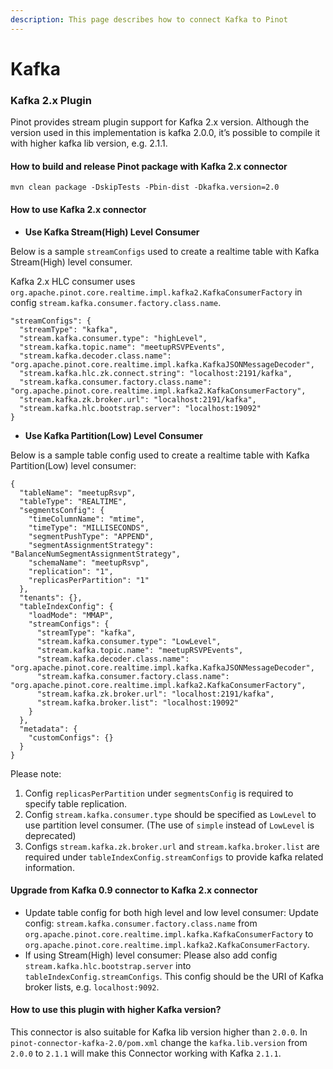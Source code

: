 ```yaml
---
description: This page describes how to connect Kafka to Pinot
---
```


# Kafka

### Kafka 2.x Plugin

Pinot provides stream plugin support for Kafka 2.x version. Although the version used in this implementation is kafka 2.0.0, it’s possible to compile it with higher kafka lib version, e.g. 2.1.1.

#### How to build and release Pinot package with Kafka 2.x connector

```text
mvn clean package -DskipTests -Pbin-dist -Dkafka.version=2.0
```

#### How to use Kafka 2.x connector

* **Use Kafka Stream\(High\) Level Consumer**

Below is a sample `streamConfigs` used to create a realtime table with Kafka Stream\(High\) level consumer.

Kafka 2.x HLC consumer uses `org.apache.pinot.core.realtime.impl.kafka2.KafkaConsumerFactory` in config `stream.kafka.consumer.factory.class.name`.

```text
"streamConfigs": {
  "streamType": "kafka",
  "stream.kafka.consumer.type": "highLevel",
  "stream.kafka.topic.name": "meetupRSVPEvents",
  "stream.kafka.decoder.class.name": "org.apache.pinot.core.realtime.impl.kafka.KafkaJSONMessageDecoder",
  "stream.kafka.hlc.zk.connect.string": "localhost:2191/kafka",
  "stream.kafka.consumer.factory.class.name": "org.apache.pinot.core.realtime.impl.kafka2.KafkaConsumerFactory",
  "stream.kafka.zk.broker.url": "localhost:2191/kafka",
  "stream.kafka.hlc.bootstrap.server": "localhost:19092"
}
```

* **Use Kafka Partition\(Low\) Level Consumer**

Below is a sample table config used to create a realtime table with Kafka Partition\(Low\) level consumer:

```text
{
  "tableName": "meetupRsvp",
  "tableType": "REALTIME",
  "segmentsConfig": {
    "timeColumnName": "mtime",
    "timeType": "MILLISECONDS",
    "segmentPushType": "APPEND",
    "segmentAssignmentStrategy": "BalanceNumSegmentAssignmentStrategy",
    "schemaName": "meetupRsvp",
    "replication": "1",
    "replicasPerPartition": "1"
  },
  "tenants": {},
  "tableIndexConfig": {
    "loadMode": "MMAP",
    "streamConfigs": {
      "streamType": "kafka",
      "stream.kafka.consumer.type": "LowLevel",
      "stream.kafka.topic.name": "meetupRSVPEvents",
      "stream.kafka.decoder.class.name": "org.apache.pinot.core.realtime.impl.kafka.KafkaJSONMessageDecoder",
      "stream.kafka.consumer.factory.class.name": "org.apache.pinot.core.realtime.impl.kafka2.KafkaConsumerFactory",
      "stream.kafka.zk.broker.url": "localhost:2191/kafka",
      "stream.kafka.broker.list": "localhost:19092"
    }
  },
  "metadata": {
    "customConfigs": {}
  }
}
```

Please note:

1. Config `replicasPerPartition` under `segmentsConfig` is required to specify table replication.
2. Config `stream.kafka.consumer.type` should be specified as `LowLevel` to use partition level consumer. \(The use of `simple` instead of `LowLevel` is deprecated\)
3. Configs `stream.kafka.zk.broker.url` and `stream.kafka.broker.list` are required under `tableIndexConfig.streamConfigs` to provide kafka related information.

#### Upgrade from Kafka 0.9 connector to Kafka 2.x connector

* Update table config for both high level and low level consumer: Update config: `stream.kafka.consumer.factory.class.name` from `org.apache.pinot.core.realtime.impl.kafka.KafkaConsumerFactory` to `org.apache.pinot.core.realtime.impl.kafka2.KafkaConsumerFactory`.
* If using Stream\(High\) level consumer: Please also add config `stream.kafka.hlc.bootstrap.server` into `tableIndexConfig.streamConfigs`. This config should be the URI of Kafka broker lists, e.g. `localhost:9092`.

#### How to use this plugin with higher Kafka version?

This connector is also suitable for Kafka lib version higher than `2.0.0`. In `pinot-connector-kafka-2.0/pom.xml` change the `kafka.lib.version` from `2.0.0` to `2.1.1` will make this Connector working with Kafka `2.1.1`.

